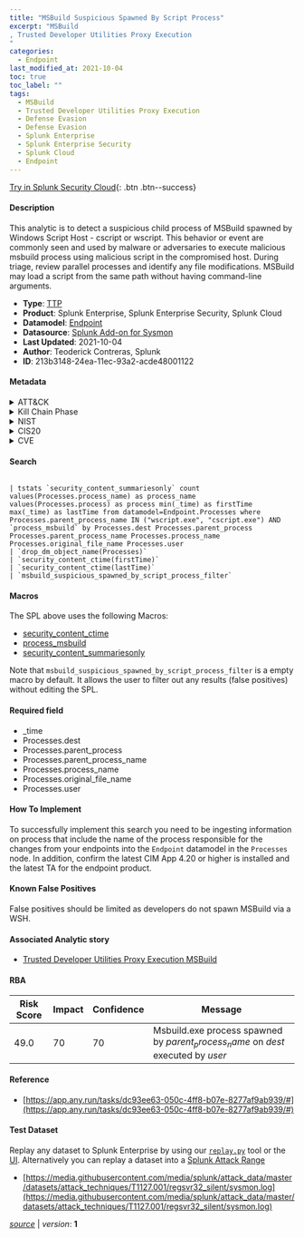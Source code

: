 ```yaml
---
title: "MSBuild Suspicious Spawned By Script Process"
excerpt: "MSBuild
, Trusted Developer Utilities Proxy Execution
"
categories:
  - Endpoint
last_modified_at: 2021-10-04
toc: true
toc_label: ""
tags:
  - MSBuild
  - Trusted Developer Utilities Proxy Execution
  - Defense Evasion
  - Defense Evasion
  - Splunk Enterprise
  - Splunk Enterprise Security
  - Splunk Cloud
  - Endpoint
---
```




[Try in Splunk Security Cloud](https://www.splunk.com/en_splunk_app_enrichmentus/cyber-security.html){: .btn .btn--success}

#### Description

This analytic is to detect a suspicious child process of MSBuild spawned by Windows Script Host - cscript or wscript. This behavior or event are commonly seen and used by malware or adversaries to execute malicious msbuild process using malicious script in the compromised host. During triage, review parallel processes and identify any file modifications. MSBuild may load a script from the same path without having command-line arguments.

- **Type**: [TTP](https://github.com/splunk/security_content/wiki/Detection-Analytic-Types)
- **Product**: Splunk Enterprise, Splunk Enterprise Security, Splunk Cloud
- **Datamodel**: [Endpoint](https://docs.splunk.com/Documentation/CIM/latest/User/Endpoint)
- **Datasource**: [Splunk Add-on for Sysmon](https://splunkbase.splunk.com/app/5709)
- **Last Updated**: 2021-10-04
- **Author**: Teoderick Contreras, Splunk
- **ID**: 213b3148-24ea-11ec-93a2-acde48001122


#### Metadata

<details>
  <summary>ATT&CK</summary>


| ID             | Technique        |  Tactic             |
| -------------- | ---------------- |-------------------- |
| [T1127.001](https://attack.mitre.org/techniques/T1127/001/) | MSBuild | Defense Evasion |

| [T1127](https://attack.mitre.org/techniques/T1127/) | Trusted Developer Utilities Proxy Execution | Defense Evasion |

</details>


<details>
  <summary>Kill Chain Phase</summary>

* Exploitation


</details>


<details>
  <summary>NIST</summary>



</details>

<details>
  <summary>CIS20</summary>



</details>

<details>
  <summary>CVE</summary>



</details>

#### Search

```

| tstats `security_content_summariesonly` count values(Processes.process_name) as process_name values(Processes.process) as process min(_time) as firstTime max(_time) as lastTime from datamodel=Endpoint.Processes where Processes.parent_process_name IN ("wscript.exe", "cscript.exe") AND `process_msbuild` by Processes.dest Processes.parent_process Processes.parent_process_name Processes.process_name Processes.original_file_name Processes.user 
| `drop_dm_object_name(Processes)` 
| `security_content_ctime(firstTime)` 
| `security_content_ctime(lastTime)` 
| `msbuild_suspicious_spawned_by_script_process_filter`
```

#### Macros
The SPL above uses the following Macros:
* [security_content_ctime](https://github.com/splunk/security_content/blob/develop/macros/security_content_ctime.yml)
* [process_msbuild](https://github.com/splunk/security_content/blob/develop/macros/process_msbuild.yml)
* [security_content_summariesonly](https://github.com/splunk/security_content/blob/develop/macros/security_content_summariesonly.yml)

Note that `msbuild_suspicious_spawned_by_script_process_filter` is a empty macro by default. It allows the user to filter out any results (false positives) without editing the SPL.

#### Required field
* _time
* Processes.dest
* Processes.parent_process
* Processes.parent_process_name
* Processes.process_name
* Processes.original_file_name
* Processes.user


#### How To Implement
To successfully implement this search you need to be ingesting information on process that include the name of the process responsible for the changes from your endpoints into the `Endpoint` datamodel in the `Processes` node. In addition, confirm the latest CIM App 4.20 or higher is installed and the latest TA for the endpoint product.

#### Known False Positives
False positives should be limited as developers do not spawn MSBuild via a WSH.

#### Associated Analytic story
* [Trusted Developer Utilities Proxy Execution MSBuild](/stories/trusted_developer_utilities_proxy_execution_msbuild)




#### RBA

| Risk Score  | Impact      | Confidence   | Message      |
| ----------- | ----------- |--------------|--------------|
| 49.0 | 70 | 70 | Msbuild.exe process spawned by $parent_process_name$ on $dest$ executed by $user$ |


#### Reference

* [https://app.any.run/tasks/dc93ee63-050c-4ff8-b07e-8277af9ab939/#](https://app.any.run/tasks/dc93ee63-050c-4ff8-b07e-8277af9ab939/#)



#### Test Dataset
Replay any dataset to Splunk Enterprise by using our [`replay.py`](https://github.com/splunk/attack_data#using-replaypy) tool or the [UI](https://github.com/splunk/attack_data#using-ui).
Alternatively you can replay a dataset into a [Splunk Attack Range](https://github.com/splunk/attack_range#replay-dumps-into-attack-range-splunk-server)


* [https://media.githubusercontent.com/media/splunk/attack_data/master/datasets/attack_techniques/T1127.001/regsvr32_silent/sysmon.log](https://media.githubusercontent.com/media/splunk/attack_data/master/datasets/attack_techniques/T1127.001/regsvr32_silent/sysmon.log)



[*source*](https://github.com/splunk/security_content/tree/develop/detections/endpoint/msbuild_suspicious_spawned_by_script_process.yml) \| *version*: **1**
